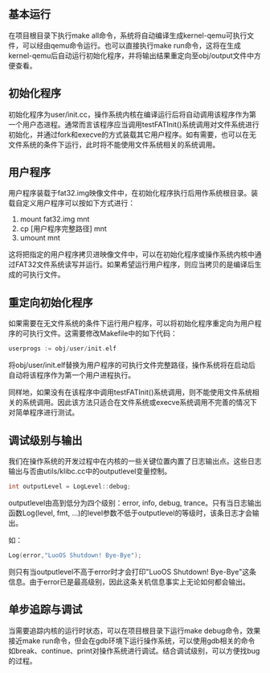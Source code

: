 ## 基本运行

在项目根目录下执行make all命令，系统将自动编译生成kernel-qemu可执行文件，可以经由qemu命令运行。也可以直接执行make run命令，这将在生成kernel-qemu后自动运行初始化程序，并将输出结果重定向至obj/output文件中方便查看。

## 初始化程序

初始化程序为user/init.cc，操作系统内核在编译运行后将自动调用该程序作为第一个用户态进程。通常而言该程序应当调用testFATInit()系统调用对文件系统进行初始化，并通过fork和execve的方式装载其它用户程序。如有需要，也可以在无文件系统的条件下运行，此时将不能使用文件系统相关的系统调用。

## 用户程序

用户程序装载于fat32.img映像文件中，在初始化程序执行后用作系统根目录。装载自定义用户程序可以按如下方式进行：
1. mount fat32.img mnt
2. cp [用户程序完整路径] mnt
3. umount mnt

这将把指定的用户程序拷贝进映像文件中，可以在初始化程序或操作系统内核中通过FAT32文件系统读写并运行。如果希望运行用户程序，则应当拷贝的是编译后生成的可执行文件。

## 重定向初始化程序

如果需要在无文件系统的条件下运行用户程序，可以将初始化程序重定向为用户程序的可执行文件。这需要修改Makefile中的如下代码：
```c
userprogs := obj/user/init.elf
```
将obj/user/init.elf替换为用户程序的可执行文件完整路径，操作系统将在启动后自动将该程序作为第一个用户进程执行。

同样地，如果没有在该程序中调用testFATInit()系统调用，则不能使用文件系统相关的系统调用。因此该方法只适合在文件系统或execve系统调用不完善的情况下对简单程序进行测试。

## 调试级别与输出

我们在操作系统的开发过程中在内核的一些关键位置内置了日志输出点。这些日志输出与否由utils/klibc.cc中的outputlevel变量控制。
```c
int outputLevel = LogLevel::debug;
```
outputlevel由高到低分为四个级别：error, info, debug, trance。只有当日志输出函数Log(level, fmt, ...)的level参数不低于outputlevel的等级时，该条日志才会输出。

如：
```c
Log(error,"LuoOS Shutdown! Bye-Bye");
```
则只有当outputlevel不高于error时才会打印"LuoOS Shutdown! Bye-Bye"这条信息。由于error已是最高级别，因此这条关机信息事实上无论如何都会输出。

## 单步追踪与调试

当需要追踪内核的运行时状态，可以在项目根目录下运行make debug命令，效果接近make run命令，但会在gdb环境下运行操作系统，可以使用gdb相关的命令如break、continue、print对操作系统进行调试。结合调试级别，可以方便找bug的过程。